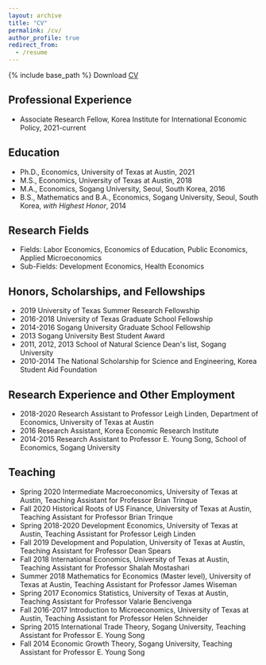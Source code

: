 ```yaml
---
layout: archive
title: "CV"
permalink: /cv/
author_profile: true
redirect_from:
  - /resume
---
```


{% include base_path %}
Download [CV](https://jiwonparkecon.github.io/files/JiwonPark_CV_210824.pdf)

Professional Experience
-----
* Associate Research Fellow, Korea Institute for International Economic Policy, 2021-current
 

Education
-----
* Ph.D., Economics, University of Texas at Austin, 2021
* M.S., Economics, University of Texas at Austin, 2018
* M.A., Economics, Sogang University, Seoul, South Korea, 2016
* B.S., Mathematics and B.A., Economics, Sogang University, Seoul, South Korea, *with Highest Honor*, 2014


  
Research Fields
-----
* Fields: Labor Economics, Economics of Education, Public Economics, Applied Microeconomics
* Sub-Fields: Development Economics, Health Economics


Honors, Scholarships, and Fellowships
-----
* 2019		University of Texas Summer Research Fellowship
* 2016-2018 	University of Texas Graduate School Fellowship
* 2014-2016	Sogang University Graduate School Fellowship
* 2013		Sogang University Best Student Award
* 2011, 2012, 2013 School of Natural Science Dean's list, Sogang University
* 2010-2014	The National Scholarship for Science and Engineering, Korea Student Aid Foundation

Research Experience and Other Employment
-----
* 2018-2020	Research Assistant to Professor Leigh Linden, Department of Economics, University of Texas at Austin
*	2016		Research Assistant, Korea Economic Research Institute
*	2014-2015	Research Assistant to Professor E. Young Song, School of Economics, Sogang University


  
Teaching
-----
* Spring 2020 Intermediate Macroeconomics, University of Texas at Austin, Teaching Assistant for Professor Brian Trinque
* Fall 2020 Historical Roots of US Finance, University of Texas at Austin, Teaching Assistant for Professor Brian Trinque
* Spring 2018-2020 Development Economics, University of Texas at Austin, Teaching Assistant for Professor Leigh Linden
* Fall 2019 Development and Population, University of Texas at Austin, Teaching Assistant for Professor Dean Spears
* Fall 2018 International Economics, University of Texas at Austin, Teaching Assistant for Professor Shalah Mostashari
* Summer 2018 Mathematics for Economics (Master level), University of Texas at Austin, Teaching Assistant for Professor James Wiseman
* Spring 2017 Economics Statistics, University of Texas at Austin, Teaching Assistant for Professor Valarie Bencivenga
* Fall 2016-2017 Introduction to Microeconomics, University of Texas at Austin, Teaching Assistant for Professor Helen Schneider
* Spring 2015 International Trade Theory, Sogang University, Teaching Assistant for Professor E. Young Song
* Fall 2014 Economic Growth Theory, Sogang University, Teaching Assistant for Professor E. Young Song

